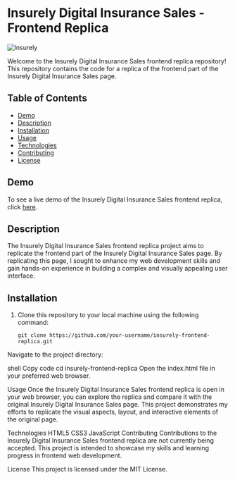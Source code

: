 # Insurely Digital Insurance Sales - Frontend Replica

![Insurely](insurely-screenshot.png)

Welcome to the Insurely Digital Insurance Sales frontend replica repository! This repository contains the code for a replica of the frontend part of the Insurely Digital Insurance Sales page.

## Table of Contents

- [Demo](#demo)
- [Description](#description)
- [Installation](#installation)
- [Usage](#usage)
- [Technologies](#technologies)
- [Contributing](#contributing)
- [License](#license)

## Demo

To see a live demo of the Insurely Digital Insurance Sales frontend replica, click [here](https://your-demo-link.com).

## Description

The Insurely Digital Insurance Sales frontend replica project aims to replicate the frontend part of the Insurely Digital Insurance Sales page. By replicating this page, I sought to enhance my web development skills and gain hands-on experience in building a complex and visually appealing user interface.

## Installation

1. Clone this repository to your local machine using the following command:

   ```shell
   git clone https://github.com/your-username/insurely-frontend-replica.git
Navigate to the project directory:

shell
Copy code
cd insurely-frontend-replica
Open the index.html file in your preferred web browser.

Usage
Once the Insurely Digital Insurance Sales frontend replica is open in your web browser, you can explore the replica and compare it with the original Insurely Digital Insurance Sales page. This project demonstrates my efforts to replicate the visual aspects, layout, and interactive elements of the original page.

Technologies
HTML5
CSS3
JavaScript
Contributing
Contributions to the Insurely Digital Insurance Sales frontend replica are not currently being accepted. This project is intended to showcase my skills and learning progress in frontend web development.

License
This project is licensed under the MIT License.

